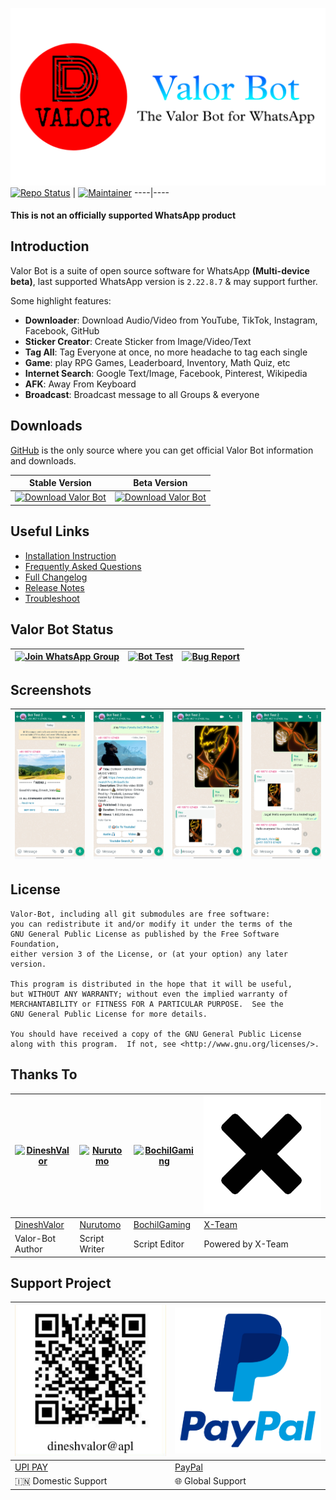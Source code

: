 [![](docs/images/logo.png)](https://github.com/DineshValor/valor)
[![Repo Status](https://img.shields.io/badge/Repo_Status-Maintained-Green?logo=right)]() | [![Maintainer](https://img.shields.io/badge/Maintainer-Dinesh_Valor🇮🇳-blue?logo=right)]()
----|----

#### This is not an officially supported WhatsApp product

## Introduction
Valor Bot is a suite of open source software for WhatsApp **(Multi-device beta)**, last supported WhatsApp version is `2.22.8.7` & may support further.<br>

Some highlight features:

- **Downloader**: Download Audio/Video from YouTube, TikTok, Instagram, Facebook, GitHub
- **Sticker Creator**: Create Sticker from Image/Video/Text
- **Tag All**: Tag Everyone at once, no more headache to tag each single
- **Game**: play RPG Games, Leaderboard, Inventory, Math Quiz, etc
- **Internet Search**: Google Text/Image, Facebook, Pinterest, Wikipedia
- **AFK**: Away From Keyboard
- **Broadcast**: Broadcast message to all Groups & everyone

## Downloads

[GitHub](https://github.com/DineshValor/valor-game) is the only source where you can get official Valor Bot information and downloads.

Stable Version | Beta Version
----|----
[![Download Valor Bot](https://img.shields.io/badge/Valor_Bot-v2.22.8.7-blue)](https://github.com/DineshValor/valor/releases/download/v2.22.8.7/Valor_Bot-v2.22.8.7.zip) | [![Download Valor Bot](https://img.shields.io/badge/Valor_Bot-Beta-blue)](https://github.com/DineshValor/valor/archive/refs/heads/bot.zip)

## Useful Links
- [Installation Instruction](https://github.com/DineshValor/valor/blob/bot/docs/install.md)
- [Frequently Asked Questions](https://github.com/DineshValor/valor-game/blob/bot/docs/faq.md)
- [Full Changelog](https://github.com/DineshValor/valor/blob/bot/docs/changes.md)
- [Release Notes](https://github.com/DineshValor/valor/tags)
- [Troubleshoot](https://github.com/puppeteer/puppeteer/blob/main/docs/troubleshooting.md)

## Valor Bot Status

[![Join WhatsApp Group](https://img.shields.io/badge/Join_Group-whatsapp?style=for-the-badge&logo=whatsapp&logoColor=white)](https://chat.whatsapp.com/J16Ay8zo6zk1hc8SQ6Pqv8) | [![Bot Test](https://img.shields.io/badge/Bot_Test-whatsapp?style=for-the-badge&logo=whatsapp&logoColor=white)](https://wa.me/919971107409) | [![Bug Report](https://img.shields.io/badge/Bug_Report-whatsapp?style=for-the-badge&logo=whatsapp&logoColor=white)](https://wa.me/919107910799)
----|----|----

## Screenshots

[![Sample-1](docs/images/sample1.jpg)](https://raw.githubusercontent.com/DineshValor/valor/bot/docs/images/sample1.jpg) | [![Sample-2](docs/images/sample2.jpg)](https://raw.githubusercontent.com/DineshValor/valor/bot/docs/images/sample2.jpg) | [![Sample-3](docs/images/sample3.jpg)](https://raw.githubusercontent.com/DineshValor/valor/bot/docs/images/sample3.jpg) | [![Sample-4](docs/images/sample4.jpg)](https://raw.githubusercontent.com/DineshValor/valor/bot/docs/images/sample4.jpg)
----|----|----|----

## License

    Valor-Bot, including all git submodules are free software:
    you can redistribute it and/or modify it under the terms of the
    GNU General Public License as published by the Free Software Foundation,
    either version 3 of the License, or (at your option) any later version.

    This program is distributed in the hope that it will be useful,
    but WITHOUT ANY WARRANTY; without even the implied warranty of
    MERCHANTABILITY or FITNESS FOR A PARTICULAR PURPOSE.  See the
    GNU General Public License for more details.

    You should have received a copy of the GNU General Public License
    along with this program.  If not, see <http://www.gnu.org/licenses/>.


## Thanks To

[![DineshValor](https://github.com/DineshValor.png)](https://github.com/DineshValor) | [![Nurutomo](https://github.com/Nurutomo.png)](https://github.com/Nurutomo) | [![BochilGaming](https://github.com/BochilGaming.png)](https://github.com/BochilGaming) | [![X-Team](docs/images/xlogo.png)](https://api.xteam.xyz/) 
----|----|----|----
[DineshValor](https://github.com/DineshValor) | [Nurutomo](https://github.com/Nurutomo) | [BochilGaming](https://github.com/BochilGaming) | [X-Team](https://api.xteam.xyz/)
Valor-Bot Author | Script Writer | Script Editor | Powered by X-Team

## Support Project

[![UPI PAY](docs/images/upi-qrcode.jpg)](https://raw.githubusercontent.com/DineshValor/valor/bot/docs/images/upi-qrcode.jpg) | [![PayPal](docs/images/paypal.png)](https://www.paypal.me/DineshValor)
----|----
[UPI PAY](https://raw.githubusercontent.com/DineshValor/valor/bot/docs/images/upi-qrcode.jpg) | [PayPal](https://www.paypal.me/DineshValor)
🇮🇳 Domestic Support | 🌐 Global Support
